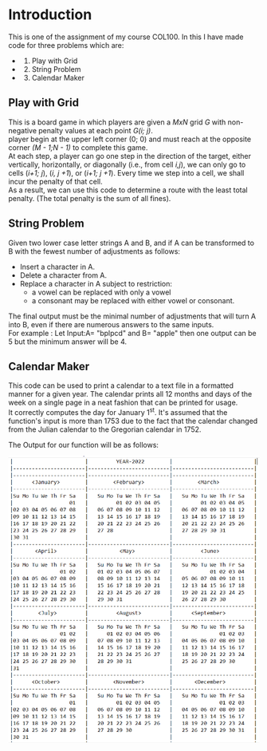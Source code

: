 # Introduction
This is one of the assignment of my course COL100. In this I have made code for three problems which are:
* 1. Play with Grid
* 2. String Problem
* 3. Calendar Maker

## Play with Grid
This is a board game in which players are given a *MxN* grid *G* with non-negative penalty values at each point *G(i; j)*.</br>
player begin at the upper left corner (0; 0) and must reach at the opposite corner *(M - 1;N - 1)* to complete this game.</br>
At each step, a player can go one step in the direction of the target, either vertically, horizontally, or diagonally (i.e., from cell *i,j*), we can only go to cells (*i+1; j*), (*i, j +1*), or (*i+1; j +1*).
Every time we step into a cell, we shall incur the penalty of that cell.</br>
As a result, we can use this code to determine a route with the least total penalty. (The total penalty is the sum of all fines).

## String Problem
Given two lower case letter strings A and B, and if A can be transformed to B with the fewest number of adjustments as follows:
* Insert a character in A.
* Delete a character from A.
* Replace a character in A subject to restriction: 
  * a vowel can be replaced with only a vowel
  * a consonant may be replaced with either vowel or consonant.
  
The final output must be the minimal number of adjustments that will turn A into B, even if there are numerous answers to the same inputs.</br>
For example : Let Input:A= "bplpcd" and B= "apple" then one output can be 5 but the minimum answer will be 4.

## Calendar Maker 
This code can be used to print a calendar to a text file in a formatted manner for a given year.
The calendar prints all 12 months and days of the week on a single page in a neat fashion that can be printed for usage.
It correctly computes the day for January 1<sup>st</sup>.
It's assumed that the function's input is more than 1753 due to the fact that the calendar changed from the Julian calendar to the Gregorian calendar in 1752.

The Output for our function will be as follows: 

![a](Assignment5/Calendar-2022.png)
